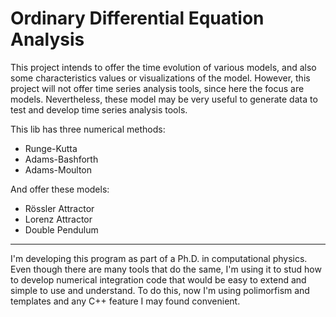Ordinary Differential Equation Analysis
=======================================

This project intends to offer the time evolution of various models, and also some characteristics values or visualizations of the model. However, this project will not offer time series analysis tools, since here the focus are models. Nevertheless, these model may be very useful to generate data to test and develop time series analysis tools.

This lib has three numerical methods:
* Runge-Kutta
* Adams-Bashforth
* Adams-Moulton

And offer these models:
* Rössler Attractor
* Lorenz Attractor
* Double Pendulum

***
I'm developing this program as part of a Ph.D. in computational physics. Even though there are many tools that do the same, I'm using it to stud how to develop numerical integration code that would be easy to extend and simple to use and understand. To do this, now I'm using polimorfism and templates and any C++ feature I may found convenient.  

